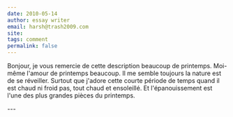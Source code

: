 ```yaml
---
date: 2010-05-14
author: essay writer
email: harsh@trash2009.com
site: 
tags: comment
permalink: false
---
```


<!-- http://uk.bestessays.com -->
<p>Bonjour, je vous remercie de cette description beaucoup de printemps. Moi-même l'amour de printemps beaucoup. Il me semble toujours la nature est de se réveiller. Surtout que j'adore cette courte période de temps quand il est chaud ni froid pas, tout chaud et ensoleillé. Et l'épanouissement est l'une des plus grandes pièces du printemps.</p>
---